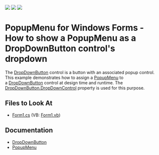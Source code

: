 <!-- default badges list -->
![](https://img.shields.io/endpoint?url=https://codecentral.devexpress.com/api/v1/VersionRange/128622734/17.1.3%2B)
[![](https://img.shields.io/badge/Open_in_DevExpress_Support_Center-FF7200?style=flat-square&logo=DevExpress&logoColor=white)](https://supportcenter.devexpress.com/ticket/details/E424)
[![](https://img.shields.io/badge/📖_How_to_use_DevExpress_Examples-e9f6fc?style=flat-square)](https://docs.devexpress.com/GeneralInformation/403183)
<!-- default badges end -->

# PopupMenu for Windows Forms - How to show a PopupMenu as a DropDownButton control's dropdown

The [DropDownButton](https://docs.devexpress.com/WindowsForms/DevExpress.XtraEditors.DropDownButton) control is a button with an associated popup control. This example demonstrates how to assign a [PopupMenu](https://docs.devexpress.com/WindowsForms/DevExpress.XtraBars.PopupMenu) to a [DropDownButton](https://docs.devexpress.com/WindowsForms/DevExpress.XtraEditors.DropDownButton) control at design time and runtime. 
The [DropDownButton.DropDownControl](https://docs.devexpress.com/WindowsForms/DevExpress.XtraEditors.DropDownButton.DropDownControl) property is used for this purpose.


<!-- default file list -->
## Files to Look At

* [Form1.cs](./CS/DropDownButtonExample/Form1.cs) (VB: [Form1.vb](./VB/DropDownButtonExample/Form1.vb))

<!-- default file list end -->

## Documentation
- [DropDownButton](https://docs.devexpress.com/WindowsForms/DevExpress.XtraEditors.DropDownButton)
- [PopupMenu](https://docs.devexpress.com/WindowsForms/DevExpress.XtraBars.PopupMenu)
